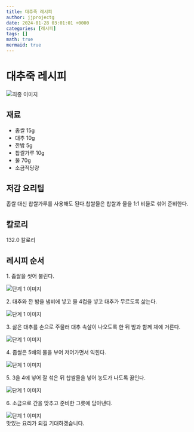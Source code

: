 ```yaml
---
title: 대추죽 레시피
author: jjprojectg
date: 2024-01-28 03:01:01 +0000
categories: [레시피]
tags: []
math: true
mermaid: true
---
```

<meta name="og:type" content="website"/>
<meta charset="UTF-8"/>
<div class="header">
  <h1>대추죽 레시피</h1>
</div>

<div class="container my-4">
  <div class="row">
    <div class="col-12 col-md-6">
      <div class="recipe-image">
        <img src="http://www.foodsafetykorea.go.kr/uploadimg/20141117/20141117053551_1416213351482.jpg" class="step-image" alt="최종 이미지"/>
      </div>
    </div>
    <div class="col-12 col-md-6">
      <div class="ingredients">
        <h2>재료</h2>
        <ul class="card">
          <li> 좁쌀 15g </li>
          <li>  대추 10g </li>
          <li>  깐밤 5g </li>
          <li>  찹쌀가루 10g </li>
          <li>  물 70g </li>
          <li>  소금적당량 </li>
</ul>
      </div>
    </div>
    <div class="col-12 col-md-6">
      <div class="ingredients">
        <h2>저감 요리팁</h2>
        <div class="card"> 
          <p>
            좁쌀 대신 찹쌀가루를 사용해도 된다.찹쌀물은 찹쌀과 물을 1:1 비율로 섞어 준비한다.
          </p>
        </div>
      </div>
      <div class="ingredients">
        <h2>칼로리</h2>
        <div class="card"> 
          <p>
            132.0 칼로리
          </p>
        </div>
      </div>
    </div>
  </div>

  <h2 class="my-4">레시피 순서</h2>
  <div class="card recipe-card">
    <div class="card-body recipe-step">
      <p class="card-text step-description">1. 좁쌀을 씻어 불린다.</p>
      <img src="http://www.foodsafetykorea.go.kr/uploadimg/cook/913-1.jpg" alt="단계 1 이미지" class="step-image"/>
    </div>
  </div>
  <div class="card recipe-card">
    <div class="card-body recipe-step">
      <p class="card-text step-description">2. 대추와 깐 밤을 냄비에 넣고 물 4컵을 넣고 대추가 무르도록 삶는다.</p>
      <img src="http://www.foodsafetykorea.go.kr/uploadimg/cook/913-2.jpg" alt="단계 1 이미지" class="step-image"/>
    </div>
  </div>
  <div class="card recipe-card">
    <div class="card-body recipe-step">
      <p class="card-text step-description">3. 삶은 대추를 손으로 주물러 대추 속살이 나오도록 한 뒤 밤과 함께 체에 거른다.</p>
      <img src="http://www.foodsafetykorea.go.kr/uploadimg/cook/913-3.jpg" alt="단계 1 이미지" class="step-image"/>
    </div>
  </div>
  <div class="card recipe-card">
    <div class="card-body recipe-step">
      <p class="card-text step-description">4. 좁쌀은 5배의 물을 부어 저어가면서 익힌다.</p>
      <img src="http://www.foodsafetykorea.go.kr/uploadimg/cook/913-4.jpg" alt="단계 1 이미지" class="step-image"/>
    </div>
  </div>
  <div class="card recipe-card">
    <div class="card-body recipe-step">
      <p class="card-text step-description">5. 3을 4에 넣어 잘 섞은 뒤 찹쌀물을 넣어 농도가 나도록 끓인다.</p>
      <img src="http://www.foodsafetykorea.go.kr/uploadimg/cook/913-5.jpg" alt="단계 1 이미지" class="step-image"/>
    </div>
  </div>
  <div class="card recipe-card">
    <div class="card-body recipe-step">
      <p class="card-text step-description">6. 소금으로 간을 맞추고 준비한 그릇에 담아낸다.</p>
      <img src="http://www.foodsafetykorea.go.kr/uploadimg/cook/913-6.jpg" alt="단계 1 이미지" class="step-image"/>
    </div>
  </div>

</div>
맛있는 요리가 되길 기대하겠습니다.
